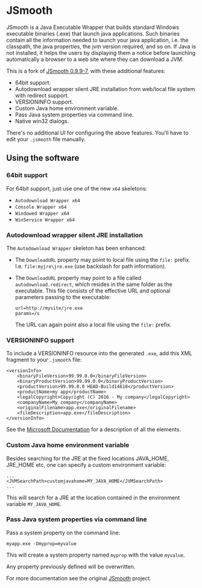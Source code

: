 # JSmooth
JSmooth is a Java Executable Wrapper that builds standard Windows
executable binaries (.exe) that launch java applications. Such binaries
contain all the information needed to launch your java application,
i.e. the classpath, the java properties, the jvm version required, and
so on. If Java is not installed, it helps the users by displaying them a
notice before launching automatically a browser to a web site where they
can download a JVM.

This is a fork of [JSmooth 0.9.9-7](http://http://jsmooth.sourceforge.net/), with these additional features:
- 64bit support.
- Autodownload wrapper silent JRE installation from web/local file system with redirect support.
- VERSIONINFO support.
- Custom Java home environment variable.
- Pass Java system properties via command line.
- Native win32 dialogs.

There's no additional UI for configuring the above features. You'll have to edit your `.jsmooth` file manually.

## Using the software

### 64bit support

For 64bit support, just use one of the new `x64` skeletons:

* `Autodownload Wrapper x64`
* `Console Wrapper x64`
* `Windowed Wrapper x64`
* `WinService Wrapper x64`

### Autodownload wrapper silent JRE installation
The `Autodownload Wrapper` skeleton has been enhanced:
- The `DownloadURL` property may point to local file using the `file:` prefix. I.e. `file:myjre\jre.exe` (use backslash for path information).
- The `DownloadURL` property may point to a file called `autodownload.redirect`, which resides in the same folder as the executable.
    This file consists of the effective URL and optional parameters passing to the executable:
    ```
    url=http://mysite/jre.exe
    params=/s
    ```
    
    The URL can again point also a local file using the `file:` prefix.

### VERSIONINFO support

To include a VERSIONINFO resource into the generated `.exe`, add this XML fragment to your `.jsmooth` file:

```
<versionInfo>
    <binaryFileVersion>99.99.0.0</binaryFileVersion>
    <binaryProductVersion>99.99.0.0</binaryProductVersion>
    <productVersion>99.99.0.0 HEAD-Build14618</productVersion>
    <productName>my app</productName>
    <legalCopyright>Copyright (C) 2016 - My company</legalCopyright>
    <companyName>My company</companyName>
    <originalFilename>app.exe</originalFilename>
    <fileDescription>app.exe</fileDescription>
</versionInfo>
```

See the <a href="https://msdn.microsoft.com/en-us/library/windows/desktop/aa381058(v=vs.85).aspx">Microsoft Documentation</a> for a description of all the elements.

### Custom Java home environment variable
Besides searching for the JRE at the fixed locations JAVA_HOME, JRE_HOME etc, one can specify a custom environment variable:

```
...
<JVMSearchPath>customjavahome=MY_JAVA_HOME</JVMSearchPath>
...
```
This will search for a JRE at the location contained in the environment variable `MY_JAVA_HOME`.

### Pass Java system properties via command line

Pass a system property on the command line:
```
myapp.exe -Dmyprop=myvalue
```

This will create a system property named `myprop` with the value `myvalue`.

Any property previously defined will be overwritten.

For more documentation see the original [JSmooth](http://jsmooth.sourceforge.net/) project. 